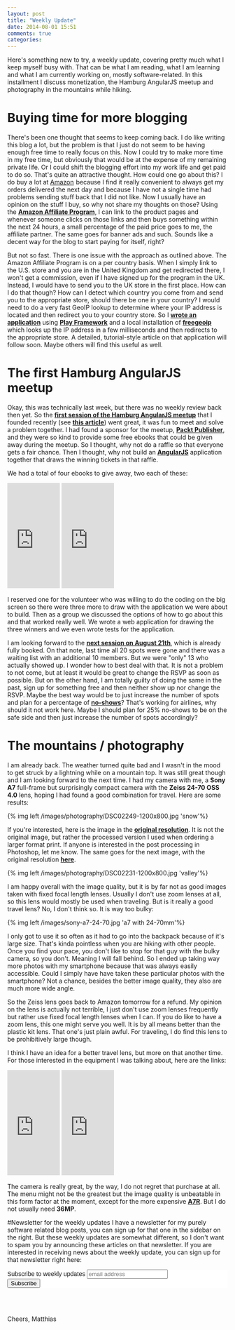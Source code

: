 ```yaml
---
layout: post
title: "Weekly Update"
date: 2014-08-01 15:51
comments: true
categories: 
---
```

Here's something new to try, a weekly update, covering pretty much what I keep myself busy with. That can be what I am reading, what I am learning and what I am currently working on, mostly software-related. In this installment I discuss monetization, the Hamburg AngularJS meetup and photography in the mountains while hiking.

<!-- more -->

# Buying time for more blogging
There's been one thought that seems to keep coming back. I do like writing this blog a lot, but the problem is that I just do not seem to be having enough free time to really focus on this. Now I could try to make more time in my free time, but obviously that would be at the expense of my remaining private life. Or I could shift the blogging effort into my work life and get paid to do so. That's quite an attractive thought. How could one go about this? I do buy a lot at <a target="_blank" href="http://r.matthiasnehlsen.com/amazon-landing/link">Amazon</a><img src="http://r.matthiasnehlsen.com/amazon-landing/img" width="1" height="1" border="0" alt="" style="border:none !important; margin:0px !important;" /> because I find it really convenient to always get my orders delivered the next day and because I have not a single time had problems sending stuff back that I did not like. Now I usually have an opinion on the stuff I buy, so why not share my thoughts on those? Using the **[Amazon Affiliate Program](https://affiliate-program.amazon.com)**, I can link to the product pages and whenever someone clicks on those links and then buys something within the next 24 hours, a small percentage of the paid price goes to me, the affiliate partner. The same goes for banner ads and such. Sounds like a decent way for the blog to start paying for itself, right?

But not so fast. There is one issue with the approach as outlined above. The Amazon Affiliate Program is on a per country basis. When I simply link to the U.S. store and you are in the United Kingdom and get redirected there, I won't get a commission, even if I have signed up for the program in the UK. Instead, I would have to send you to the UK store in the first place. How can I do that though? How can I detect which country you come from and send you to the appropriate store, should there be one in your country? I would need to do a very fast GeoIP lookup to determine where your IP address is located and then redirect you to your country store. So I **[wrote an application](https://github.com/matthiasn/amzn-geo-lookup)** using **[Play Framework](http://www.playframework.com)** and a local installation of **[freegeoip](http://freegeoip.net)** which looks up the IP address in a few milliseconds and then redirects to the appropriate store. A detailed, tutorial-style article on that application will follow soon. Maybe others will find this useful as well.

# The first Hamburg AngularJS meetup
Okay, this was technically last week, but there was no weekly review back then yet. So the **[first session of the Hamburg AngularJS meetup](http://www.meetup.com/Hamburg-AngularJS-Meetup/events/193495902/)** that I founded recently (see **[this article](http://matthiasnehlsen.com/blog/2014/07/08/hamburg-angularjs-meetup/)**) went great, it was fun to meet and solve a problem together. I had found a sponsor for the meetup, **[Packt Publisher](https://www.packtpub.com)**, and they were so kind to provide some free ebooks that could be given away during the meetup. So I thought, why not do a raffle so that everyone gets a fair chance. Then I thought, why not build an **[AngularJS](http://angularjs.org)** application together that draws the winning tickets in that raffle.

We had a total of four ebooks to give away, two each of these: 

<iframe style="width:120px;height:240px;" marginwidth="0" marginheight="0" scrolling="no" frameborder="0" src="http://r.matthiasnehlsen.com/mastering-angular/iframe">
</iframe>

<iframe style="width:120px;height:240px;" marginwidth="0" marginheight="0" scrolling="no" frameborder="0" src="http://r.matthiasnehlsen.com/angular-directives/iframe">
</iframe>

I reserved one for the volunteer who was willing to do the coding on the big screen so there were three more to draw with the application we were about to build. Then as a group we discussed the options of how to go about this and that worked really well. We wrote a web application for drawing the three winners and we even wrote tests for the application.

I am looking forward to the **[next session on August 21th](http://www.meetup.com/Hamburg-AngularJS-Meetup/events/196972082/)**, which is already fully booked. On that note, last time all 20 spots were gone and there was a waiting list with an additional 10 members. But we were "only" 13 who actually showed up. I wonder how to best deal with that. It is not a problem to not come, but at least it would be great to change the RSVP as soon as possible. But on the other hand, I am totally guilty of doing the same in the past, sign up for something free and then neither show up nor change the RSVP. Maybe the best way would be to just increase the number of spots and plan for a percentage of **[no-shows](http://www.merriam-webster.com/dictionary/no-show)**? That's working for airlines, why should it not work here. Maybe I should plan for 25% no-shows to be on the safe side and then just increase the number of spots accordingly?

# The mountains / photography
I am already back. The weather turned quite bad and I wasn't in the mood to get struck by a lightning while on a mountain top. It was still great though and I am looking forward to the next time. I had my camera with me, a **Sony A7** full-frame but surprisingly compact camera with the **Zeiss 24-70 OSS 4.0** lens, hoping I had found a good combination for travel. Here are some results:

{% img left /images/photography/DSC02249-1200x800.jpg 'snow'%}

If you're interested, here is the image in the **[original resolution](/images/photography/DSC02249-full.jpg)**. It is not the original image, but rather the processed version I used when ordering a larger format print. If anyone is interested in the post processing in Photoshop, let me know. The same goes for the next image, with the original resolution **[here](/images/photography/DSC02231-full.jpg)**.

{% img left /images/photography/DSC02231-1200x800.jpg 'valley'%}

I am happy overall with the image quality, but it is by far not as good images taken with fixed focal length lenses. Usually I don't use zoom lenses at all, so this lens would mostly be used when traveling. But is it really a good travel lens? No, I don't think so. It is way too bulky:

{% img left /images/sony-a7-24-70.jpg 'a7 with 24-70mm'%}

I only got to use it so often as it had to go into the backpack because of it's large size. That's kinda pointless when you are hiking with other people. Once you find your pace, you don't like to stop for that guy with the bulky camera, so you don't. Meaning I will fall behind. So I ended up taking way more photos with my smartphone because that was always easily accessible. Could I simply have have taken these particular photos with the smartphone? Not a chance, besides the better image quality, they also are much more wide angle.

So the Zeiss lens goes back to Amazon tomorrow for a refund. My opinion on the lens is actually not terrible, I just don't use zoom lenses frequently but rather use fixed focal length lenses when I can. If you do like to have a zoom lens, this one might serve you well. It is by all means better than the plastic kit lens. That one's just plain awful. For traveling, I do find this lens to be prohibitively large though.

I think I have an idea for a better travel lens, but more on that another time. For those interested in the equipment I was talking about, here are the links:

<iframe style="width:120px;height:240px;" marginwidth="0" marginheight="0" scrolling="no" frameborder="0" src="http://r.matthiasnehlsen.com/sony-a7/iframe">
</iframe>

<iframe style="width:120px;height:240px;" marginwidth="0" marginheight="0" scrolling="no" frameborder="0" src="http://r.matthiasnehlsen.com/zeiss-24-70/iframe">
</iframe>

The camera is really great, by the way, I do not regret that purchase at all. The menu might not be the greatest but the image quality is unbeatable in this form factor at the moment, except for the more expensive **[A7R](http://r.matthiasnehlsen.com/sony-a7r/link)**. But I do not usually need **36MP**.

#Newsletter for the weekly updates
I have a newsletter for my purely software related blog posts, you can sign up for that one in the sidebar on the right. But these weekly updates are somewhat different, so I don't want to spam you by announcing these articles on that newsletter. If you are interested in receiving news about the weekly update, you can sign up for that newsletter right here:

<!-- Begin MailChimp Signup Form -->
<link href="//cdn-images.mailchimp.com/embedcode/slim-081711.css" rel="stylesheet" type="text/css">
<style type="text/css">
	#mc_embed_signup{background:#fff; clear:left; font:14px Helvetica,Arial,sans-serif; }
</style>
<div id="mc_embed_signup">
<form action="//matthiasnehlsen.us7.list-manage.com/subscribe/post?u=798fd7b50a1d9cc58be41c2af&amp;id=e8729041d5" method="post" id="mc-embedded-subscribe-form" name="mc-embedded-subscribe-form" class="validate" target="_blank" novalidate>
	<label for="mce-EMAIL">Subscribe to weekly updates</label>
	<input type="email" value="" name="EMAIL" class="email" id="mce-EMAIL" placeholder="email address" required>
    <!-- real people should not fill this in and expect good things - do not remove this or risk form bot signups-->
    <div style="position: absolute; left: -5000px;"><input type="text" name="b_798fd7b50a1d9cc58be41c2af_e8729041d5" tabindex="-1" value=""></div>
    <div class="clear"><input type="submit" value="Subscribe" name="subscribe" id="mc-embedded-subscribe" class="button"></div>
</form>
</div>
<!--End mc_embed_signup-->

<br />
<br />

Cheers,
Matthias